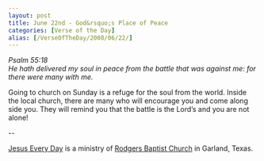 ```yaml
---
layout: post
title: June 22nd - God&rsquo;s Place of Peace
categories: [Verse of the Day]
alias: [/VerseOfTheDay/2008/06/22/]
---
```


_Psalm 55:18  
He hath delivered my soul in peace from the battle that was against
me: for there were many with me._

Going to church on Sunday is a refuge for the soul from the world.
Inside the local church, there are many who will encourage you and
come along side you. They will remind you that the battle is the
Lord&rsquo;s and you are not alone!

 --

<a href=http://jesuseveryday.net>Jesus Every Day</a> is a ministry of <a href=http://rodgersbaptist.net>Rodgers Baptist Church</a> in Garland, Texas.

